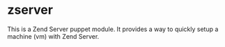 # zserver #

This is a Zend Server puppet module. It provides a way to quickly setup a machine (vm) with Zend Server.
